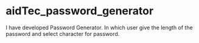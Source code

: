 # aidTec_password_generator
I have developed Password Generator. In which user give the length of the password and select character for password.

